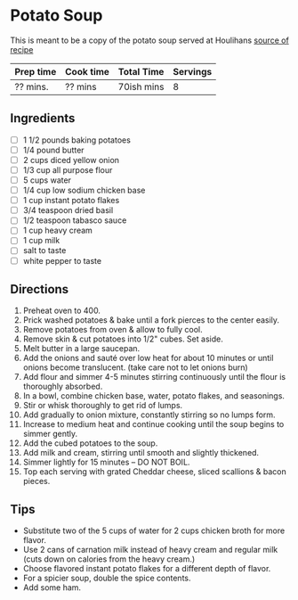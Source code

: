 # Potato Soup
This is meant to be a copy of the potato soup served at Houlihans
[source of recipe](https://justthedarnrecipe.com/tres-leches-cake)

| Prep time | Cook time | Total Time | Servings |
| --------- | --------- | ---------- | -------- |
| ?? mins.  | ?? mins   | 70ish mins | 8        |

## Ingredients
- [ ] 1 1/2 pounds baking potatoes
- [ ] 1/4 pound butter
- [ ] 2 cups diced yellow onion
- [ ] 1/3 cup all purpose flour
- [ ] 5 cups water
- [ ] 1/4 cup low sodium chicken base
- [ ] 1 cup instant potato flakes
- [ ] 3/4 teaspoon dried basil
- [ ] 1/2 teaspoon tabasco sauce
- [ ] 1 cup heavy cream
- [ ] 1 cup milk
- [ ] salt to taste
- [ ] white pepper to taste

## Directions
1. Preheat oven to 400. 
1. Prick washed potatoes & bake until a fork pierces to the center easily. 
1. Remove potatoes from oven & allow to fully cool. 
1. Remove skin & cut potatoes into 1/2" cubes. Set aside.
1. Melt butter in a large saucepan. 
1. Add the onions and sauté over low heat for about 10 minutes or until onions become translucent. (take care not to let onions burn)
1. Add flour and simmer 4-5 minutes stirring continuously until the flour is thoroughly absorbed.
1. In a bowl, combine chicken base, water, potato flakes, and seasonings. 
1. Stir or whisk thoroughly to get rid of lumps. 
1. Add gradually to onion mixture, constantly stirring so no lumps form. 
1. Increase to medium heat and continue cooking until the soup begins to simmer gently. 
1. Add the cubed potatoes to the soup.
1. Add milk and cream, stirring until smooth and slightly thickened.
1.  Simmer lightly for 15 minutes – DO NOT BOIL.
1. Top each serving with grated Cheddar cheese, sliced scallions & bacon pieces.

## Tips
- Substitute two of the 5 cups of water for 2 cups chicken broth for more flavor.
- Use 2 cans of carnation milk instead of heavy cream and regular milk (cuts down on calories from the heavy cream.)
- Choose flavored instant potato flakes for a different depth of flavor.
- For a spicier soup, double the spice contents.
- Add some ham.

